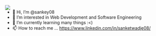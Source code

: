 <img src="https://komarev.com/ghpvc/?username=sankey08&color=blueviolet" align="left">

- 👋 Hi, I’m @sankey08
- 👀 I’m interested in Web Development and Software Engineering
- 🌱 I’m currently learning many things :<)
- 📫 How to reach me ...
https://www.linkedin.com/in/sanketwadje08/
<!---
sankey08/sankey08 is a ✨ special ✨ repository because its `README.md` (this file) appears on your GitHub profile.
You can click the Preview link to take a look at your changes.
--->
